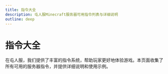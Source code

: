 ```yaml
---
title: 指令大全
description: 屯人服Minecraft服务器可用指令列表与详细说明
outline: deep
---
```


# 指令大全

在屯人服，我们提供了丰富的指令系统，帮助玩家更好地体验游戏。本页面收集了所有可用的服务器指令，并提供详细说明和使用示例。

<CommandExplorer />